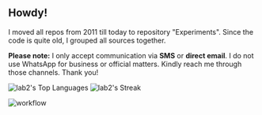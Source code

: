 ## Howdy! 

I moved all repos from 2011 till today to repository "Experiments". Since the code is quite old, I grouped all sources together. 

**Please note:** I only accept communication via **SMS** or **direct email**. I do not use WhatsApp for business or official matters. Kindly reach me through those channels. Thank you!  

![lab2's Top Languages](https://github-readme-stats.vercel.app/api/top-langs/?username=lab2&theme=default&show_icons=true&hide_border=true&layout=compact) ![lab2's Streak](https://github-readme-streak-stats.herokuapp.com/?user=lab2&theme=default&hide_border=true)

![workflow](https://github.com/lab2/Python/actions/workflows/push_event_workflow.yml/badge.svg)
